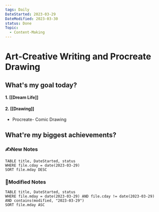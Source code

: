 ```yaml
---
tags: Daily
DateStarted: 2023-03-29
DateModified: 2023-03-30
status: Done
Topic:
  - Content-Making
---
```


# Art-Creative Writing and Procreate Drawing

## What's my goal today?

#### 1. [[Dream Life]]

#### 2. [[Drawing]]

- Procreate- Comic Drawing

## What're my biggest achievements?

### ✍️New Notes

```dataview
TABLE title, DateStarted, status
WHERE file.cday = date(2023-03-29)
SORT file.mday DESC
```

### 📝Modified Notes

```dataview
TABLE title, DateStarted, status
WHERE file.mday = date(2023-03-29) AND file.cday != date(2023-03-29) AND contains(modified, "2023-03-29")
SORT file.mday ASC
```
